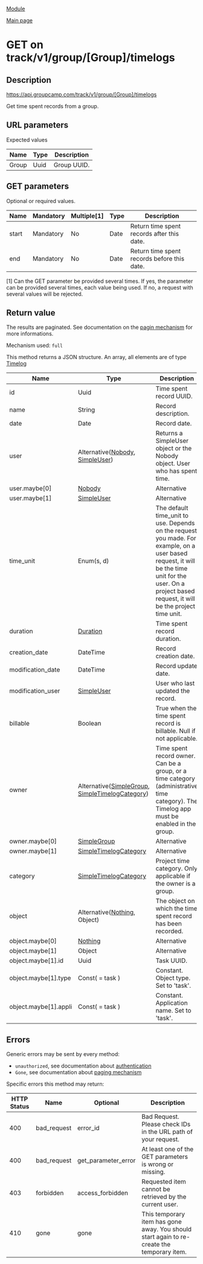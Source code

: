 
[Module](./README.md)

[Main page](../README.md)


# GET on track/v1/group/[Group]/timelogs

## Description

https://api.groupcamp.com/track/v1/group/[Group]/timelogs


Get time spent records from a group.



## URL parameters

Expected values

Name   | Type    | Description
-------|---------|------------
Group | Uuid | Group UUID.





## GET parameters

Optional or required values.

Name    |  Mandatory    |   Multiple[1]    |   Type   |  Description
--------|---------------|------------------|----------|---------------
start | Mandatory | No | Date | Return time spent records after this date.
end | Mandatory | No | Date | Return time spent records before this date.


[1] Can the GET parameter be provided several times. If yes, the
parameter can be provided several times, each value being used. If
no, a request with several values will be rejected.






## Return value



The results are paginated. See documentation on the [pagin mechanism](../../Paging.md) for
more informations.

Mechanism used: `full`




  
  This method returns a JSON structure. An array, all elements are of type [Timelog](../types/Timelog.md) 

Name   |  Type   |  Description
-------|---------|-------------
id | Uuid | Time spent record UUID.
name | String | Record description.
date | Date | Record date.
user | Alternative([Nobody](../types/Nobody.md), [SimpleUser](../types/SimpleUser.md)) | Returns a SimpleUser object or the Nobody object. User who has spent time.
user.maybe[0] | [Nobody](../types/Nobody.md) | Alternative
user.maybe[1] | [SimpleUser](../types/SimpleUser.md) | Alternative
time_unit | Enum(s, d) | The default time_unit to use. Depends on the request you made. For example, on a user based request, it will be the time unit for the user. On a project based request, it will be the project time unit.
duration | [Duration](../types/Duration.md) | Time spent record duration.
creation_date | DateTime | Record  creation date.
modification_date | DateTime | Record update date.
modification_user | [SimpleUser](../types/SimpleUser.md) | User who last updated the record.
billable | Boolean | True when the time spent record is billable. Null if not applicable.
owner | Alternative([SimpleGroup](../types/SimpleGroup.md), [SimpleTimelogCategory](../types/SimpleTimelogCategory.md)) | Time spent record owner. Can be a group, or a time category (administrative time category). The Timelog app must be enabled in the group.
owner.maybe[0] | [SimpleGroup](../types/SimpleGroup.md) | Alternative
owner.maybe[1] | [SimpleTimelogCategory](../types/SimpleTimelogCategory.md) | Alternative
category | [SimpleTimelogCategory](../types/SimpleTimelogCategory.md) | Project time category. Only applicable if the owner is a group.
object | Alternative([Nothing](../types/Nothing.md), Object) | The object on which the time spent record has been recorded.
object.maybe[0] | [Nothing](../types/Nothing.md) | Alternative
object.maybe[1] | Object | Alternative
object.maybe[1].id | Uuid | Task UUID.
object.maybe[1].type | Const( = task ) | Constant. Object type. Set to 'task'.
object.maybe[1].appli | Const( = task ) | Constant. Application name. Set to 'task'.

  





## Errors

Generic errors may be sent by every method:
* `unauthorized`, see documentation about [authentication](../../Auth.md)
* `Gone`, see documentation about [paging mechanism](../../Paging.md)


Specific errors this method may return:

HTTP Status | Name   | Optional          | Description
------------|--------|-------------------|------------
400 | bad_request | error_id | Bad Request. Please check IDs in the URL path of your request.
400 | bad_request | get_parameter_error | At least one of the GET parameters is wrong or missing.
403 | forbidden | access_forbidden | Requested item cannot be retrieved by the current user.
410 | gone | gone | This temporary item has gone away. You should start again to re-create the temporary item.



